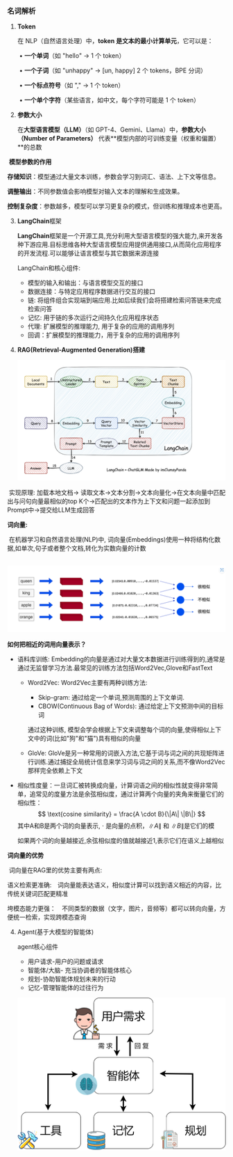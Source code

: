 ### 名词解析

1. **Token**

   在 NLP（自然语言处理）中，**token 是文本的最小计算单元**，它可以是：

   ​	•	**一个单词**（如 "hello" → 1 个 token）

   ​	•	**一个子词**（如 "unhappy" → [un, happy] 2 个 tokens，BPE 分词）

   ​	•	**一个标点符号**（如 "," → 1 个 token）

   ​	•	**一个单个字符**（某些语言，如中文，每个字符可能是 1 个 token）



2. **参数大小**

   在**大型语言模型（LLM）**（如 GPT-4、Gemini、Llama）中，**参数大小（Number of Parameters）** 代表**模型内部的可训练变量（权重和偏置）**的总数

​		**模型参数的作用**

​			**存储知识**：模型通过大量文本训练，参数会学习到词汇、语法、上下文等信息。

​			**调整输出**：不同参数值会影响模型对输入文本的理解和生成效果。

​			**控制复杂度**：参数越多，模型可以学习更复杂的模式，但训练和推理成本也更高。

3. **LangChain**框架

   **LangChain**框架是一个开源工具,充分利用大型语言模型的强大能力,来开发各种下游应用.目标思维各种大型语言模型应用提供通用接口,从而简化应用程序的开发流程.可以能够让语言模型与其它数据来源连接

   

   LangChain和核心组件:

   - 模型的输入和输出：与语言模型交互的接口
   - 数据连接：与特定应用程序数据进行交互的接口
   - 链: 将组件组合实现端到端应用.比如后续我们会将搭建检索问答链来完成检索问答
   - 记忆: 用于链的多次运行之间持久化应用程序状态
   - 代理: 扩展模型的推理能力, 用于复杂的应用的调用序列
   - 回调：扩展模型的推理能力，用于复杂的应用的调用序列



4. **RAG(Retrieval-Augmented Generation)搭建**

   ![](https://raw.githubusercontent.com/zxinyolo/images/main/image-20250217153711967.png)



​	实现原理: 加载本地文档-> 读取文本->文本分割->文本向量化->在文本向量中匹配出与问句向量最相似的top K个->匹配出的文本作为上下文和问题一起添加到Prompt中->提交给LLM生成回答



**词向量:** 

​	在机器学习和自然语言处理(NLP)中, 词向量(Embeddings)使用一种将结构化数据,如单次,句子或者整个文档,转化为实数向量的计数

​	![image-20250217155130134](https://raw.githubusercontent.com/zxinyolo/images/main/image-20250217155130134.png)

**如何把相近的词用向量表示？**

- 语料库训练: Embedding的向量是通过对大量文本数据进行训练得到的,通常是通过无监督学习方法.最常见的训练方法包括Word2Vec,Glove和FastText

  - Word2Vec: Word2Vec主要有两种训练方法:

    - Skip-gram: 通过给定一个单词,预测周围的上下文单词.
    - CBOW(Continuous Bag of Words): 通过给定上下文预测中间的目标词

    通过这种训练, 模型会学会根据上下文来调整每个词的向量,使得相似上下文中的词(比如"狗"和"猫")具有相似的向量
  
  - GloVe: GloVe是另一种常用的词嵌入方法,它基于词与词之间的共现矩阵进行训练.通过捕捉全局统计信息来学习词与词之间的关系,而不像Word2Vec那样完全依赖上下文

- 相似性度量：一旦词汇被转换成向量，计算词语之间的相似性就变得非常简单，追常见的度量方法是余弦相似度，通过计算两个向量的夹角来衡量它们的相似性：
  $$
  \text{cosine similarity} = \frac{A \cdot B}{\|A\| \|B\|}
  $$
  其中A和B是两个词的向量表示, ⋅ 是向量的点积，$\|A\|$ 和 $\|B\|$是它们的模

  如果两个词的向量越接近,余弦相似度的值就越接近1,表示它们在语义上越相似



**词向量的优势**

​	词向量在RAG里的优势主要有两点:

​		语义检索更准确:　词向量能表达语义，相似度计算可以找到语义相近的内容，比传统关键词匹配更精准

​		垮模态能力更强：　不同类型的数据（文字，图片，音频等）都可以转向向量，方便统一检索，实现跨模态查询



4. Agent(基于大模型的智能体)

   

   agent核心组件

   - 用户请求-用户的问题或请求
   - 智能体/大脑- 充当协调者的智能体核心
   - 规划-协助智能体规划未来的行动
   - 记忆-管理智能体的过往行为

   ![image-20250219142730164](https://raw.githubusercontent.com/zxinyolo/images/main/image-20250219142730164.png)

​	

​	

